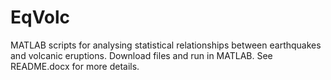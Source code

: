 # EqVolc
MATLAB scripts for analysing statistical relationships between earthquakes and volcanic eruptions.
Download files and run in MATLAB. See README.docx for more details. 
